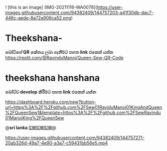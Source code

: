 

!
[this is an image]
(IMG-20211116-WA0078](https://user-images.githubusercontent.com/94382409/144757203-a41f30db-dac7-446c-aede-8a72a906ca52.png)



# Theekshana-
**බෝට්ගේ QR කේතය ලබා ගැනීමට පහත link එකෙන් යන්න** 
https://replit.com/@RavinduManoj/Queen-Sew-QR-Code
# theekshana hanshana
**බෝට්ව develop කිරීමට පහත link එකෙන් යන්න**

https://dashboard.heroku.com/new?button-url=https%3A%2F%2Fgithub.com%2FSew01RaviduManoj01KingAndQueen%2FQueenSew1&template=https%3A%2F%2Fgithub.com%2FSewRavindu01ManojKing%2FQueenSew

@**sri lanka 🇱🇰🇱🇰🇱🇰**@


https://user-images.githubusercontent.com/94382409/144757271-20ab326d-49a7-4e90-a3a7-c59431bb56e5.mp4

